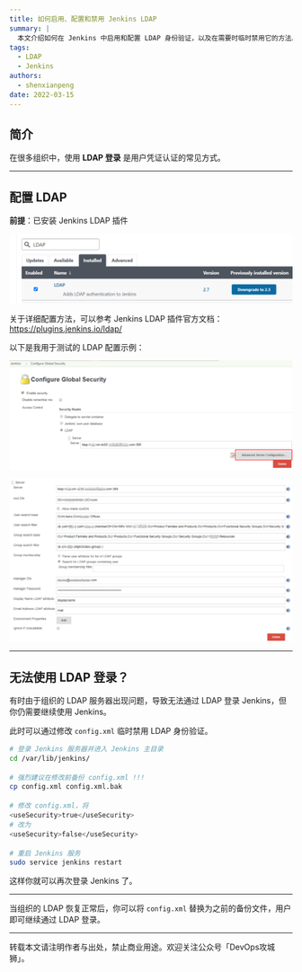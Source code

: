 ```yaml
---
title: 如何启用、配置和禁用 Jenkins LDAP
summary: |
  本文介绍如何在 Jenkins 中启用和配置 LDAP 身份验证，以及在需要时临时禁用它的方法。
tags:
  - LDAP
  - Jenkins
authors:
  - shenxianpeng
date: 2022-03-15
---
```


## 简介

在很多组织中，使用 **LDAP 登录** 是用户凭证认证的常见方式。

---

## 配置 LDAP

**前提**：已安装 Jenkins LDAP 插件

![LDAP plugin](ldap-plugin.png)

关于详细配置方法，可以参考 Jenkins LDAP 插件官方文档：  
https://plugins.jenkins.io/ldap/

以下是我用于测试的 LDAP 配置示例：

![LDAP configure1](ldap-configure1.png)

![LDAP configure2](ldap-configure2.png)

---

## 无法使用 LDAP 登录？

有时由于组织的 LDAP 服务器出现问题，导致无法通过 LDAP 登录 Jenkins，但你仍需要继续使用 Jenkins。

此时可以通过修改 `config.xml` 临时禁用 LDAP 身份验证。

```bash
# 登录 Jenkins 服务器并进入 Jenkins 主目录
cd /var/lib/jenkins/

# 强烈建议在修改前备份 config.xml !!!
cp config.xml config.xml.bak

# 修改 config.xml，将
<useSecurity>true</useSecurity>
# 改为
<useSecurity>false</useSecurity>

# 重启 Jenkins 服务
sudo service jenkins restart
```

这样你就可以再次登录 Jenkins 了。

---

当组织的 LDAP 恢复正常后，你可以将 `config.xml` 替换为之前的备份文件，用户即可继续通过 LDAP 登录。

---

转载本文请注明作者与出处，禁止商业用途。欢迎关注公众号「DevOps攻城狮」。
